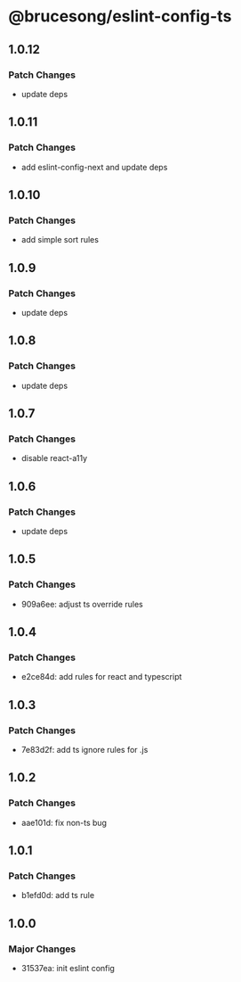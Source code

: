 # @brucesong/eslint-config-ts

## 1.0.12

### Patch Changes

- update deps

## 1.0.11

### Patch Changes

- add eslint-config-next and update deps

## 1.0.10

### Patch Changes

- add simple sort rules

## 1.0.9

### Patch Changes

- update deps

## 1.0.8

### Patch Changes

- update deps

## 1.0.7

### Patch Changes

- disable react-a11y

## 1.0.6

### Patch Changes

- update deps

## 1.0.5

### Patch Changes

- 909a6ee: adjust ts override rules

## 1.0.4

### Patch Changes

- e2ce84d: add rules for react and typescript

## 1.0.3

### Patch Changes

- 7e83d2f: add ts ignore rules for .js

## 1.0.2

### Patch Changes

- aae101d: fix non-ts bug

## 1.0.1

### Patch Changes

- b1efd0d: add ts rule

## 1.0.0

### Major Changes

- 31537ea: init eslint config
